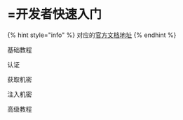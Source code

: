 # =开发者快速入门

{% hint style="info" %}
对应的[官方文档地址](https://bitwarden.com/help/developer-quick-start/)
{% endhint %}

基础教程

认证

获取机密

注入机密

高级教程
